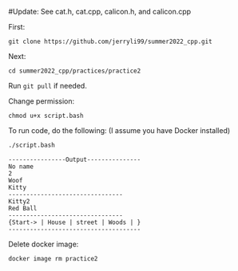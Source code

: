 #Update: See cat.h, cat.cpp, calicon.h, and calicon.cpp

First:
```
git clone https://github.com/jerryli99/summer2022_cpp.git
```

Next:
```
cd summer2022_cpp/practices/practice2
```

Run ```git pull``` if needed.

Change permission:
```
chmod u+x script.bash
```

To run code, do the following: (I assume you have Docker installed)
```bash
./script.bash
```

```
----------------Output---------------
No name
2
Woof
Kitty
--------------------------------
Kitty2
Red Ball
--------------------------------
{Start-> | House | street | Woods | }
-------------------------------------
```

Delete docker image:
```
docker image rm practice2
```
